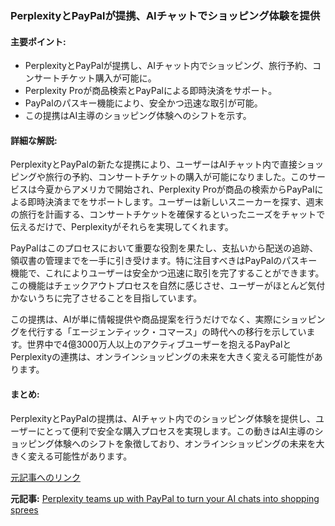 ### PerplexityとPayPalが提携、AIチャットでショッピング体験を提供

#### 主要ポイント:
- PerplexityとPayPalが提携し、AIチャット内でショッピング、旅行予約、コンサートチケット購入が可能に。
- Perplexity Proが商品検索とPayPalによる即時決済をサポート。
- PayPalのパスキー機能により、安全かつ迅速な取引が可能。
- この提携はAI主導のショッピング体験へのシフトを示す。

#### 詳細な解説:
PerplexityとPayPalの新たな提携により、ユーザーはAIチャット内で直接ショッピングや旅行の予約、コンサートチケットの購入が可能になりました。このサービスは今夏からアメリカで開始され、Perplexity Proが商品の検索からPayPalによる即時決済までをサポートします。ユーザーは新しいスニーカーを探す、週末の旅行を計画する、コンサートチケットを確保するといったニーズをチャットで伝えるだけで、Perplexityがそれらを実現してくれます。

PayPalはこのプロセスにおいて重要な役割を果たし、支払いから配送の追跡、領収書の管理までを一手に引き受けます。特に注目すべきはPayPalのパスキー機能で、これによりユーザーは安全かつ迅速に取引を完了することができます。この機能はチェックアウトプロセスを自然に感じさせ、ユーザーがほとんど気付かないうちに完了させることを目指しています。

この提携は、AIが単に情報提供や商品提案を行うだけでなく、実際にショッピングを代行する「エージェンティック・コマース」の時代への移行を示しています。世界中で4億3000万人以上のアクティブユーザーを抱えるPayPalとPerplexityの連携は、オンラインショッピングの未来を大きく変える可能性があります。

#### まとめ:
PerplexityとPayPalの提携は、AIチャット内でのショッピング体験を提供し、ユーザーにとって便利で安全な購入プロセスを実現します。この動きはAI主導のショッピング体験へのシフトを象徴しており、オンラインショッピングの未来を大きく変える可能性があります。

[元記事へのリンク](https://www.androidpolice.com/perplexity-teams-up-with-paypal-to-turn-your-ai-chats-into-shopping-sprees/)

**元記事:** [Perplexity teams up with PayPal to turn your AI chats into shopping sprees](https://tech.yahoo.com/ai/articles/perplexity-teams-paypal-turn-ai-181059123.html)